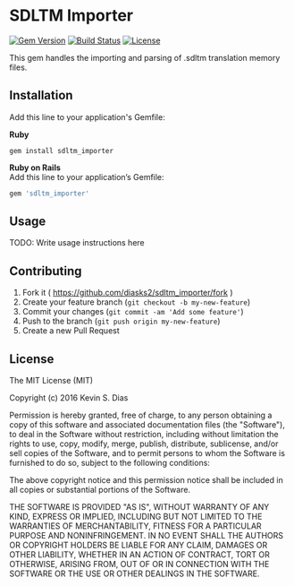 # SDLTM Importer

[![Gem Version](https://badge.fury.io/rb/sdltm_importer.svg)](https://badge.fury.io/rb/sdltm_importer) [![Build Status](https://travis-ci.org/diasks2/sdltm_importer.png)](https://travis-ci.org/diasks2/sdltm_importer) [![License](https://img.shields.io/badge/license-MIT-brightgreen.svg?style=flat)](https://github.com/diasks2/sdltm_importer/blob/master/LICENSE.txt)

This gem handles the importing and parsing of .sdltm translation memory files.

## Installation

Add this line to your application's Gemfile:

**Ruby**  
```
gem install sdltm_importer
```

**Ruby on Rails**  
Add this line to your application’s Gemfile:  
```ruby 
gem 'sdltm_importer'
```

## Usage

TODO: Write usage instructions here

## Contributing

1. Fork it ( https://github.com/diasks2/sdltm_importer/fork )
2. Create your feature branch (`git checkout -b my-new-feature`)
3. Commit your changes (`git commit -am 'Add some feature'`)
4. Push to the branch (`git push origin my-new-feature`)
5. Create a new Pull Request

## License

The MIT License (MIT)

Copyright (c) 2016 Kevin S. Dias

Permission is hereby granted, free of charge, to any person obtaining a copy
of this software and associated documentation files (the "Software"), to deal
in the Software without restriction, including without limitation the rights
to use, copy, modify, merge, publish, distribute, sublicense, and/or sell
copies of the Software, and to permit persons to whom the Software is
furnished to do so, subject to the following conditions:

The above copyright notice and this permission notice shall be included in
all copies or substantial portions of the Software.

THE SOFTWARE IS PROVIDED "AS IS", WITHOUT WARRANTY OF ANY KIND, EXPRESS OR
IMPLIED, INCLUDING BUT NOT LIMITED TO THE WARRANTIES OF MERCHANTABILITY,
FITNESS FOR A PARTICULAR PURPOSE AND NONINFRINGEMENT. IN NO EVENT SHALL THE
AUTHORS OR COPYRIGHT HOLDERS BE LIABLE FOR ANY CLAIM, DAMAGES OR OTHER
LIABILITY, WHETHER IN AN ACTION OF CONTRACT, TORT OR OTHERWISE, ARISING FROM,
OUT OF OR IN CONNECTION WITH THE SOFTWARE OR THE USE OR OTHER DEALINGS IN
THE SOFTWARE.
